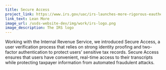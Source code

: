 ```yaml
---
title: Secure Access
project_link: https://www.irs.gov/uac/irs-launches-more-rigorous-eauthentication-process-and-get-transcript-online
link_text: Lean More
image_url: /usds-website-dev/img/work/irs-logo.png
image_description: The IRS logo 
---
```


Working with the Internal Revenue Service, we introduced Secure Access, 
a user verification process that relies on strong identity proofing and two-factor authentication 
to protect users’ sensitive tax records.  Secure Access ensures that users have convenient, real-time 
access to their transcripts while protecting taxpayer information from automated fraudulent attacks.
